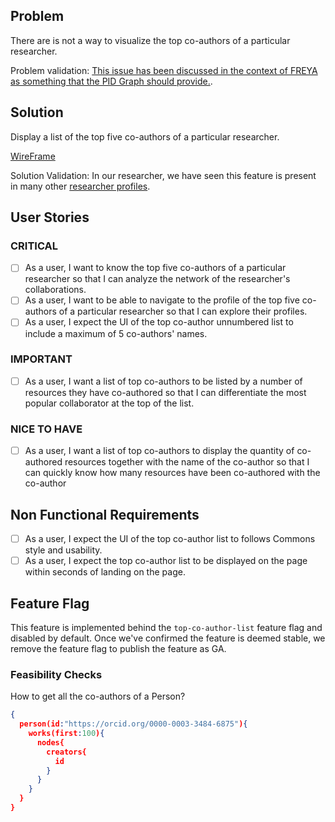 ## Problem

There are is not a way to visualize the top co-authors of a particular researcher.

Problem validation: [This issue has been discussed in the context of FREYA as something that the PID Graph should provide.](https://github.com/datacite/freya/issues/26).

## Solution 

Display a list of the top five co-authors of a particular researcher.

 [WireFrame](https://www.figma.com/file/JZXYSUc6ZofDBlFmUzNHQG/PARSEC_new-features?node-id=0%3A1)

 Solution Validation: In our researcher, we have seen this feature is present in many other [researcher profiles](https://docs.google.com/document/d/1tQcBpUOi4kg1Gvluvc3dDvhGaVxi2CpmTxZG4U9W1Vw/edit).

## User Stories

### CRITICAL
- [ ] As a user, I want to know the top five co-authors of a particular researcher so that I can analyze the network of the researcher's collaborations.
- [ ] As a user, I want to be able to navigate to the profile of the top five co-authors of a particular researcher so that I can explore their profiles.
- [ ] As a user, I expect the UI of the top co-author unnumbered list to include a maximum of 5 co-authors' names.

### IMPORTANT
- [ ] As a user, I want a list of top co-authors to be listed by a number of resources they have co-authored so that I can differentiate the most popular collaborator at the top of the list.

### NICE TO HAVE
- [ ] As a user, I want a list of top co-authors to display the quantity of co-authored resources together with the name of the co-author so that I can quickly know how many resources have been co-authored with the co-author 

## Non Functional Requirements

- [ ] As a user, I expect the UI of the top co-author list to follows Commons style and usability.
- [ ] As a user, I expect the top co-author list to be displayed on the page within seconds of landing on the page.
## Feature Flag

This feature is implemented behind the `top-co-author-list` feature flag and disabled by default.
Once we've confirmed the feature is deemed stable, we remove the feature flag to publish the feature as GA.

### Feasibility Checks

How to get all the co-authors of a Person?

```json
{
  person(id:"https://orcid.org/0000-0003-3484-6875"){
    works(first:100){
      nodes{
        creators{
          id
        }
      }
    }
  }
}
```


